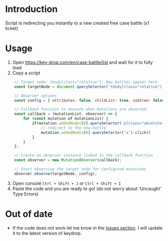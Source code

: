 # Introduction
Script is redirecting you instantly to a new created free case battle (x1 ticket)
# Usage
1. Open https://key-drop.com/en/case-battle/list and wait for it to fully load
2. Copy a script
```javascript   
    // Target node: tbody[class="relative"]; New battles appear here
    const targetNode = document.querySelector('tbody[class="relative"]');

    // Observer options
    const config = { attributes: false, childList: true, subtree: false };

    // Callback function to execute when mutations are observed
    const callback = (mutationList, observer) => {
        for (const mutation of mutationList) {
            if(mutation.addedNodes[0].querySelector('p[class="absolute top-1/2 -translate-y-1/2 rounded-r tabular-nums pr-1.5 py-0.5 text-center text-[9px] font-semibold xl:text-[10px] bg-navy-750"]')){
                // redirect to the new battle
                mutation.addedNodes[0].querySelector('a').click()
            }
        }
    };

    // Create an observer instance linked to the callback function
    const observer = new MutationObserver(callback);

    // Start observing the target node for configured mutations
    observer.observe(targetNode, config);

```
3. Open console `Ctrl + Shift + J` or `Ctrl + Shift + I`
4. Paste the code and you are ready to go! (do not worry about 'Uncaught' Type Errors)
# Out of date 
- If the code does not work let me know in the [Issues section](https://github.com/Adolsik/keydrop-casebattle-script/issues). I will update it to the latest version of keydrop.

